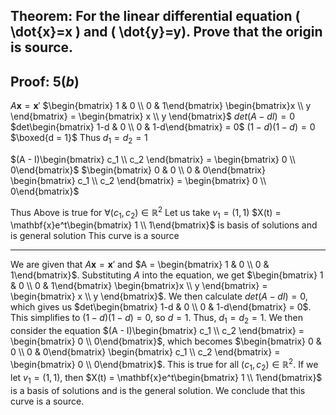 ## Theorem: For the linear differential equation \( \dot{x}=x \) and \( \dot{y}=y). Prove that the origin is source.


## Proof: $5(b)$
$A\mathbf{x} = \mathbf{x}'$
$\begin{bmatrix} 1 & 0 \\ 0 & 1\end{bmatrix} \begin{bmatrix}x \\ y \end{bmatrix} = \begin{bmatrix} x \\ y \end{bmatrix}$
$det(A - dI) = 0$
$det\begin{bmatrix} 1-d & 0 \\ 0 & 1-d\end{bmatrix} = 0$
$(1-d)(1-d) = 0$
$\boxed{d = 1}$
Thus $d_1 = d_2 = 1$

$(A - I)\begin{bmatrix} c_1 \\ c_2 \end{bmatrix} = \begin{bmatrix} 0 \\ 0\end{bmatrix}$
$\begin{bmatrix} 0 & 0 \\ 0 & 0\end{bmatrix} \begin{bmatrix} c_1 \\ c_2 \end{bmatrix} = \begin{bmatrix} 0 \\ 0\end{bmatrix}$

Thus Above is true for $\forall (c_1, c_2) \in \mathbb{R}^2$
Let us take $v_1 = (1, 1)$
$X(t) = \mathbf{x}e^t\begin{bmatrix} 1 \\ 1\end{bmatrix}$ is basis of solutions
and is general solution
This curve is a source

---
We are given that  $A\mathbf{x} = \mathbf{x}'$ and $A = \begin{bmatrix} 1 & 0 \\ 0 & 1\end{bmatrix}$. Substituting $A$ into the equation, we get $\begin{bmatrix} 1 & 0 \\ 0 & 1\end{bmatrix} \begin{bmatrix}x \\ y \end{bmatrix} = \begin{bmatrix} x \\ y \end{bmatrix}$. We then calculate $det(A - dI) = 0$, which gives us $det\begin{bmatrix} 1-d & 0 \\ 0 & 1-d\end{bmatrix} = 0$. This simplifies to $(1-d)(1-d) = 0$, so $d = 1$. Thus, $d_1 = d_2 = 1$. We then consider the equation $(A - I)\begin{bmatrix} c_1 \\ c_2 \end{bmatrix} = \begin{bmatrix} 0 \\ 0\end{bmatrix}$, which becomes $\begin{bmatrix} 0 & 0 \\ 0 & 0\end{bmatrix} \begin{bmatrix} c_1 \\ c_2 \end{bmatrix} = \begin{bmatrix} 0 \\ 0\end{bmatrix}$. This is true for all $(c_1, c_2) \in \mathbb{R}^2$. If we let $v_1 = (1, 1)$, then $X(t) = \mathbf{x}e^t\begin{bmatrix} 1 \\ 1\end{bmatrix}$ is a basis of solutions and is the general solution. We conclude that this curve is a source. 
